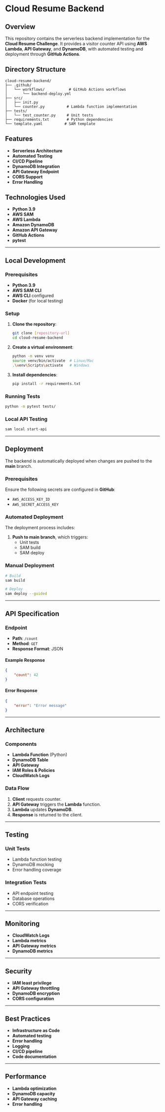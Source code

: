 # Cloud Resume Backend

## Overview
This repository contains the serverless backend implementation for the **Cloud Resume Challenge**. It provides a visitor counter API using **AWS Lambda**, **API Gateway**, and **DynamoDB**, with automated testing and deployment through **GitHub Actions**.

## Directory Structure

```
cloud-resume-backend/
├── .github/
│   └── workflows/           # GitHub Actions workflows
│       └── backend-deploy.yml
├── src/
│   ├── init.py
│   └── counter.py          # Lambda function implementation
├── tests/
│   └── test_counter.py     # Unit tests
├── requirements.txt        # Python dependencies
└── template.yaml          # SAM template
```

## Features
- **Serverless Architecture**
- **Automated Testing**
- **CI/CD Pipeline**
- **DynamoDB Integration**
- **API Gateway Endpoint**
- **CORS Support**
- **Error Handling**

## Technologies Used
- **Python 3.9**
- **AWS SAM**
- **AWS Lambda**
- **Amazon DynamoDB**
- **Amazon API Gateway**
- **GitHub Actions**
- **pytest**

---

## Local Development

### Prerequisites
- **Python 3.9**
- **AWS SAM CLI**
- **AWS CLI** configured
- **Docker** (for local testing)

### Setup

1. **Clone the repository**:
   ```bash
   git clone [repository-url]
   cd cloud-resume-backend
   ```

2. **Create a virtual environment**:
   ```bash
   python -m venv venv
   source venv/bin/activate  # Linux/Mac
   .\venv\Scripts\activate   # Windows
   ```

3. **Install dependencies**:
   ```bash
   pip install -r requirements.txt
   ```

### Running Tests

```bash
python -m pytest tests/
```

### Local API Testing

```bash
sam local start-api
```

---

## Deployment

The backend is automatically deployed when changes are pushed to the **main** branch.

### Prerequisites
Ensure the following secrets are configured in **GitHub**:

- `AWS_ACCESS_KEY_ID`
- `AWS_SECRET_ACCESS_KEY`

### Automated Deployment
The deployment process includes:

1. **Push to main branch**, which triggers:
   - Unit tests
   - SAM build
   - SAM deploy

### Manual Deployment

```bash
# Build
sam build

# Deploy
sam deploy --guided
```

---

## API Specification

### Endpoint

- **Path**: `/count`
- **Method**: `GET`
- **Response Format**: JSON

#### Example Response
```json
{
    "count": 42
}
```

#### Error Response
```json
{
    "error": "Error message"
}
```

---

## Architecture

### Components
- **Lambda Function** (Python)
- **DynamoDB Table**
- **API Gateway**
- **IAM Roles & Policies**
- **CloudWatch Logs**

### Data Flow
1. **Client** requests counter.
2. **API Gateway** triggers the **Lambda** function.
3. **Lambda** updates **DynamoDB**.
4. **Response** is returned to the client.

---

## Testing

### Unit Tests
- Lambda function testing
- DynamoDB mocking
- Error handling coverage

### Integration Tests
- API endpoint testing
- Database operations
- CORS verification

---

## Monitoring

- **CloudWatch Logs**
- **Lambda metrics**
- **API Gateway metrics**
- **DynamoDB metrics**

---

## Security

- **IAM least privilege**
- **API Gateway throttling**
- **DynamoDB encryption**
- **CORS configuration**

---

## Best Practices

- **Infrastructure as Code**
- **Automated testing**
- **Error handling**
- **Logging**
- **CI/CD pipeline**
- **Code documentation**

---

## Performance

- **Lambda optimization**
- **DynamoDB capacity**
- **API Gateway caching**
- **Error handling**

